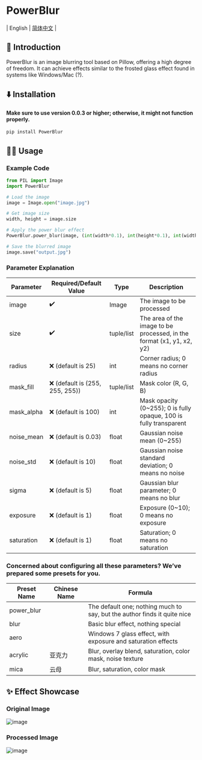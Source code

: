 # PowerBlur

| English | [简体中文](https://github.com/xiaosuyyds/PowerBlur/blob/master/README_ZH.md) |

## 📖 Introduction

PowerBlur is an image blurring tool based on Pillow, offering a high degree of freedom. It can achieve effects similar to the frosted glass effect found in systems like Windows/Mac (?). 

## ⬇️ Installation

#### Make sure to use version 0.0.3 or higher; otherwise, it might not function properly.

```bash
pip install PowerBlur
```

## 🧑‍💻 Usage

### Example Code
```python
from PIL import Image
import PowerBlur

# Load the image
image = Image.open("image.jpg")

# Get image size
width, height = image.size

# Apply the power blur effect
PowerBlur.power_blur(image, (int(width*0.1), int(height*0.1), int(width*0.9), int(height*0.9)))

# Save the blurred image
image.save("output.jpg")
```

### Parameter Explanation

| Parameter  | Required/Default Value          | Type       | Description                                                           |
|------------|---------------------------------|------------|-----------------------------------------------------------------------|
| image      | ✔️                              | Image      | The image to be processed                                             |
| size       | ✔️                              | tuple/list | The area of the image to be processed, in the format (x1, y1, x2, y2) |
| radius     | ❌ (default is 25)               | int        | Corner radius; 0 means no corner radius                               |
| mask_fill  | ❌ (default is (255, 255, 255))  | tuple/list | Mask color (R, G, B)                                                  |
| mask_alpha | ❌ (default is 100)              | int        | Mask opacity (0~255); 0 is fully opaque, 100 is fully transparent     |
| noise_mean | ❌ (default is 0.03)             | float      | Gaussian noise mean (0~255)                                           |
| noise_std  | ❌ (default is 10)               | float      | Gaussian noise standard deviation; 0 means no noise                   |
| sigma      | ❌ (default is 5)                | float      | Gaussian blur parameter; 0 means no blur                              |
| exposure   | ❌ (default is 1)                | float      | Exposure (0~10); 0 means no exposure                                  |
| saturation | ❌ (default is 1)                | float      | Saturation; 0 means no saturation                                     |

### Concerned about configuring all these parameters? We’ve prepared some presets for you.

| Preset Name | Chinese Name | Formula                                                                  |
|-------------|--------------|--------------------------------------------------------------------------|
| power_blur  |              | The default one; nothing much to say, but the author finds it quite nice |
| blur        |              | Basic blur effect, nothing special                                       |
| aero        |              | Windows 7 glass effect, with exposure and saturation effects             |
| acrylic     | 亚克力          | Blur, overlay blend, saturation, color mask, noise texture               |
| mica        | 云母           | Blur, saturation, color mask                                             |

## ✨ Effect Showcase

### Original Image
![image](https://cdn.jsdelivr.net/gh/xiaosuyyds/PowerBlur@master/example.jpg)

### Processed Image
![image](https://cdn.jsdelivr.net/gh/xiaosuyyds/PowerBlur@master/example_output.jpg)
